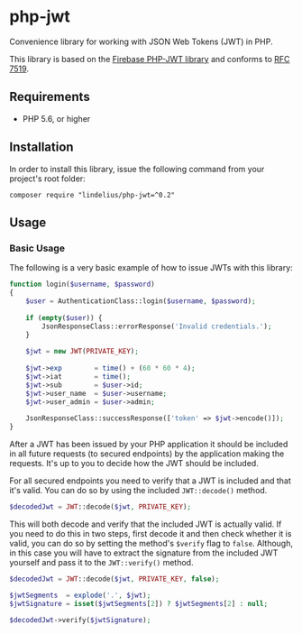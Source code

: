 # php-jwt
Convenience library for working with JSON Web Tokens (JWT) in PHP.

This library is based on the [Firebase PHP-JWT library](https://github.com/firebase/php-jwt) and conforms to [RFC 7519](https://tools.ietf.org/html/rfc7519).

## Requirements
* PHP 5.6, or higher

## Installation
In order to install this library, issue the following command from your project's root folder:

```
composer require "lindelius/php-jwt=^0.2"
```

## Usage

### Basic Usage
The following is a very basic example of how to issue JWTs with this library:

```php
function login($username, $password)
{
    $user = AuthenticationClass::login($username, $password);
        
    if (empty($user)) {
        JsonResponseClass::errorResponse('Invalid credentials.');
    }
    
    $jwt = new JWT(PRIVATE_KEY);
    
    $jwt->exp        = time() + (60 * 60 * 4);
    $jwt->iat        = time();
    $jwt->sub        = $user->id;
    $jwt->user_name  = $user->username;
    $jwt->user_admin = $user->admin;
    
    JsonResponseClass::successResponse(['token' => $jwt->encode()]);
}
```

After a JWT has been issued by your PHP application it should be included in all future requests (to secured endpoints) by the application making the requests. It's up to you to decide how the JWT should be included.

For all secured endpoints you need to verify that a JWT is included and that it's valid. You can do so by using the included `JWT::decode()` method.

```php
$decodedJwt = JWT::decode($jwt, PRIVATE_KEY);
```

This will both decode and verify that the included JWT is actually valid. If you need to do this in two steps, first decode it and then check whether it is valid, you can do so by setting the method's `$verify` flag to `false`. Although, in this case you will have to extract the signature from the included JWT yourself and pass it to the `JWT::verify()` method.

```php
$decodedJwt = JWT::decode($jwt, PRIVATE_KEY, false);

$jwtSegments  = explode('.', $jwt);
$jwtSignature = isset($jwtSegments[2]) ? $jwtSegments[2] : null;

$decodedJwt->verify($jwtSignature);
```
